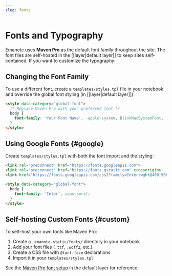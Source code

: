 ```yaml
---
slug: fonts
---
```


# Fonts and Typography

Emanote uses **Maven Pro** as the default font family throughout the site. The font files are self-hosted in the [[layer|default layer]] to keep sites self-contained. If you want to customize the typography:

## Changing the Font Family

To use a different font, create a `templates/styles.tpl` file in your notebook and override the global font styling (in [[layer|default layer]]):

```html
<style data-category="global-font">
  /* Replace Maven Pro with your preferred font */
  body {
    font-family: 'Your Font Name', -apple-system, BlinkMacSystemFont, 'Segoe UI', Roboto, Oxygen, Ubuntu, Cantarell, sans-serif;
  }
</style>
```

## Using Google Fonts {#google}

Create `templates/styles.tpl` with both the font import and the styling:

```html
<link rel="preconnect" href="https://fonts.googleapis.com">
<link rel="preconnect" href="https://fonts.gstatic.com" crossorigin>
<link href="https://fonts.googleapis.com/css2?family=Inter:wght@400;500;600;700&display=swap" rel="stylesheet">

<style data-category="global-font">
  body {
    font-family: 'Inter', sans-serif;
  }
</style>
```

## Self-hosting Custom Fonts {#custom}

To self-host your own fonts like Maven Pro:

1. Create a `_emanote-static/fonts/` directory in your notebook
2. Add your font files (`.ttf`, `.woff2`, etc.)
3. Create a CSS file with `@font-face` declarations
4. Import it in your `templates/styles.tpl`

See the [Maven Pro font setup](https://github.com/srid/emanote/tree/master/emanote/default/_emanote-static/fonts) in the default layer for reference.
